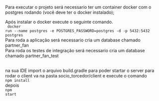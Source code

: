Para executar o projeto será necessario ter um container docker com o postgres rodando (você deve ter o docker instalado);

Após instalar o docker execute o seguinte comando.
<br/><code>
docker run --name postgres -e POSTGRES_PASSWORD=postgres -d -p 5432:5432 postgres
</code><br/>
Para roda a aplicação será necessario cria um database chamado partner_fan<br/>
Para roda os testes de integração será necessario cria um database chamado partner_fan_test<br/><br/>

na sua IDE import o arquivo build.gradle para poder startar o server
para rodar o client va na pasta socio_torcedor/client e execute o comando 
   <br/> <code>npm install</code><br/>
depois 
   <br/> <code>npm start</code><br/>
